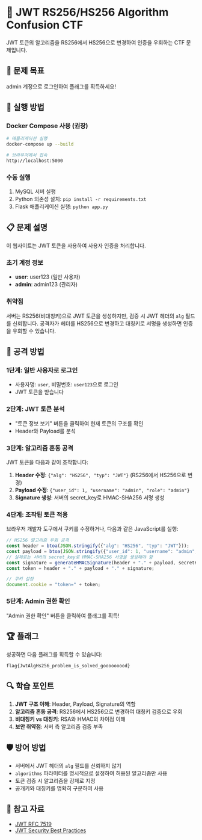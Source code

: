 # 🔐 JWT RS256/HS256 Algorithm Confusion CTF

JWT 토큰의 알고리즘을 RS256에서 HS256으로 변경하여 인증을 우회하는 CTF 문제입니다.

## 🎯 문제 목표

admin 계정으로 로그인하여 플래그를 획득하세요!

## 🚀 실행 방법

### Docker Compose 사용 (권장)

```bash
# 애플리케이션 실행
docker-compose up --build

# 브라우저에서 접속
http://localhost:5000
```

### 수동 실행

1. MySQL 서버 실행
2. Python 의존성 설치: `pip install -r requirements.txt`
3. Flask 애플리케이션 실행: `python app.py`

## 📋 문제 설명

이 웹사이트는 JWT 토큰을 사용하여 사용자 인증을 처리합니다.

### 초기 계정 정보
- **user**: user123 (일반 사용자)
- **admin**: admin123 (관리자)

### 취약점
서버는 RS256(비대칭키)으로 JWT 토큰을 생성하지만, 검증 시 JWT 헤더의 `alg` 필드를 신뢰합니다. 공격자가 헤더를 HS256으로 변경하고 대칭키로 서명을 생성하면 인증을 우회할 수 있습니다.

## 🎯 공격 방법

### 1단계: 일반 사용자로 로그인
- 사용자명: `user`, 비밀번호: `user123`으로 로그인
- JWT 토큰을 받습니다

### 2단계: JWT 토큰 분석
- "토큰 정보 보기" 버튼을 클릭하여 현재 토큰의 구조를 확인
- Header와 Payload를 분석

### 3단계: 알고리즘 혼동 공격
JWT 토큰을 다음과 같이 조작합니다:

1. **Header 수정**: `{"alg": "HS256", "typ": "JWT"}` (RS256에서 HS256으로 변경)
2. **Payload 수정**: `{"user_id": 1, "username": "admin", "role": "admin"}`
3. **Signature 생성**: 서버의 secret_key로 HMAC-SHA256 서명 생성

### 4단계: 조작된 토큰 적용
브라우저 개발자 도구에서 쿠키를 수정하거나, 다음과 같은 JavaScript를 실행:

```javascript
// HS256 알고리즘 우회 공격
const header = btoa(JSON.stringify({"alg": "HS256", "typ": "JWT"}));
const payload = btoa(JSON.stringify({"user_id": 1, "username": "admin", "role": "admin"}));
// 실제로는 서버의 secret_key로 HMAC-SHA256 서명을 생성해야 함
const signature = generateHMACSignature(header + "." + payload, secretKey);
const token = header + "." + payload + "." + signature;

// 쿠키 설정
document.cookie = "token=" + token;
```

### 5단계: Admin 권한 확인
"Admin 권한 확인" 버튼을 클릭하여 플래그를 획득!

## 🏆 플래그

성공하면 다음 플래그를 획득할 수 있습니다:
```
flag{JwtAlgHs256_problem_is_solved_gooooooood}
```

## 🔍 학습 포인트

1. **JWT 구조 이해**: Header, Payload, Signature의 역할
2. **알고리즘 혼동 공격**: RS256에서 HS256으로 변경하여 대칭키 검증으로 우회
3. **비대칭키 vs 대칭키**: RSA와 HMAC의 차이점 이해
4. **보안 취약점**: 서버 측 알고리즘 검증 부족

## 🛡️ 방어 방법

- 서버에서 JWT 헤더의 `alg` 필드를 신뢰하지 않기
- `algorithms` 파라미터를 명시적으로 설정하여 허용된 알고리즘만 사용
- 토큰 검증 시 알고리즘을 강제로 지정
- 공개키와 대칭키를 명확히 구분하여 사용

## 📝 참고 자료

- [JWT RFC 7519](https://tools.ietf.org/html/rfc7519)
- [JWT Security Best Practices](https://auth0.com/blog/a-look-at-the-latest-draft-for-jwt-bcp/) 